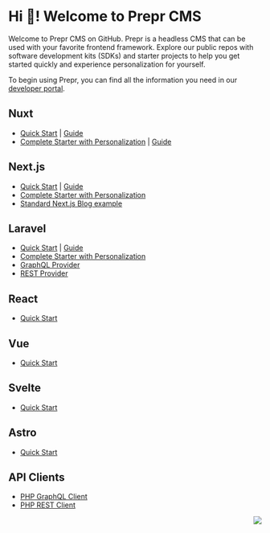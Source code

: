# Hi 👋! Welcome to Prepr CMS

Welcome to Prepr CMS on GitHub. Prepr is a headless CMS that can be used with your favorite frontend framework. Explore our public repos with software development kits (SDKs) and starter projects to help you get started quickly and experience personalization for yourself.

To begin using Prepr, you can find all the information you need in our [developer portal](https://docs.prepr.io/).

## Nuxt
- [Quick Start](https://github.com/preprio/nuxt-quick-start) | [Guide](https://docs.prepr.io/connecting-front-end-apps/nuxtjs)
- [Complete Starter with Personalization](https://github.com/preprio/nuxt-complete-starter) | [Guide](https://docs.prepr.io/connecting-front-end-apps/nuxt-starter)

## Next.js
- [Quick Start](https://github.com/preprio/next-quick-start) | [Guide](https://docs.prepr.io/connecting-front-end-apps/nextjs)
- [Complete Starter with Personalization](https://github.com/preprio/next-complete-starter)
- [Standard Next.js Blog example](https://github.com/preprio/next.js-blog-example)

## Laravel
- [Quick Start](https://github.com/preprio/laravel-quick-start) | [Guide](https://docs.prepr.io/connecting-front-end-apps/laravel)
- [Complete Starter with Personalization](https://github.com/preprio/laravel-complete-starter)
- [GraphQL Provider](https://github.com/preprio/laravel-graphql-sdk)
- [REST Provider](https://github.com/preprio/laravel-rest-sdk)

## React
- [Quick Start](https://github.com/preprio/react-quick-start)

## Vue
- [Quick Start](https://github.com/preprio/vue-quick-start)

## Svelte
- [Quick Start](https://github.com/preprio/svelte-quick-start)

## Astro
- [Quick Start](https://github.com/preprio/astro-quick-start)

## API Clients
- [PHP GraphQL Client](https://github.com/preprio/php-graphql-sdk)
- [PHP REST Client](https://github.com/preprio/php-rest-sdk)

<img src="https://3f8neni5ytfp.b-cdn.net/4fb86f77-96b9-4933-95eb-ec9586a705f4.svg" align="right">
